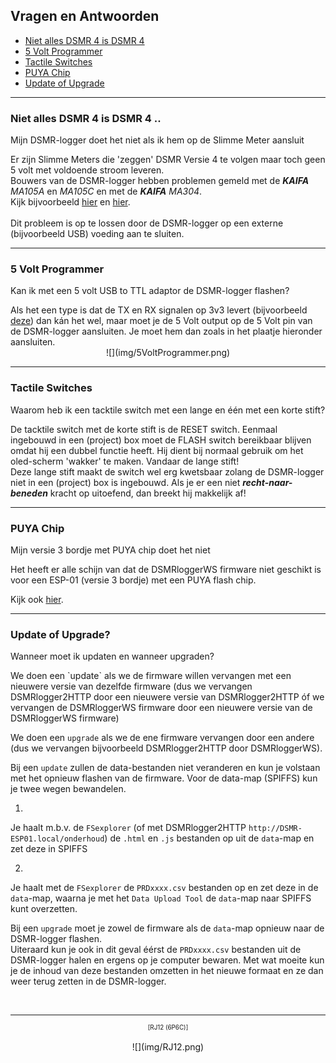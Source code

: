 ## Vragen en Antwoorden

* [Niet alles DSMR 4 is DSMR 4](#niet-alles-dsmr-4-is-dsmr-4)
* [5 Volt Programmer](#5-volt-programmer)
* [Tactile Switches](#tactile-switches)
* [PUYA Chip](#puya-chip)
* [Update of Upgrade](#update-of-upgrade)

<hr>

### Niet alles DSMR 4 is DSMR 4 ..
<div class="admonition note">
<p class="admonition-title">Mijn DSMR-logger doet het niet als ik hem op de Slimme Meter aansluit</p>
Er zijn Slimme Meters die 'zeggen' DSMR Versie 4
te volgen maar toch geen 5 volt met voldoende stroom leveren.
<br>Bouwers van de DSMR-logger hebben problemen gemeld met de <i><b>KAIFA</b> MA105A</i> en 
<i>MA105C</i> en met de <i><b>KAIFA</b> MA304</i>.
<br>Kijk bijvoorbeeld
<a href="https://willem.aandewiel.nl/index.php/2018/08/28/slimme-meter-uitlezer/#comment-368" target="_blank">
hier</a> en
<a href="https://willem.aandewiel.nl/index.php/2018/08/28/slimme-meter-uitlezer/#comment-334" target="_blank">
hier</a>.
<br>
<br>Dit probleem is op te lossen door de DSMR-logger op een externe (bijvoorbeeld USB) voeding
aan te sluiten.

</div>
<hr>

### 5 Volt Programmer
<div class="admonition note">
<p class="admonition-title">Kan ik met een 5 volt USB to TTL adaptor de DSMR-logger flashen?</p>
Als het een type is dat de TX en RX signalen op 3v3 levert (bijvoorbeeld 
<a href="https://opencircuit.nl/Product/12809/USB-to-TTL-Serial-Cable-Debug-Console-Cable-for-Raspberry-Pi" target="_blank">
deze</a>)
dan kán het wel, maar moet je de 5 Volt output op de 5 Volt pin van de DSMR-logger aansluiten.
Je moet hem dan zoals in het plaatje hieronder aansluiten.

</div>

<center> ![](img/5VoltProgrammer.png) </center>

<hr>

### Tactile Switches
<div class="admonition note">
<p class="admonition-title">Waarom heb ik een tacktile switch met een lange en één met een korte stift?</p>
De tacktile switch met de korte stift is de RESET switch. 
Eenmaal ingebouwd in een (project) box moet de FLASH switch bereikbaar blijven omdat hij
een dubbel functie heeft. 
Hij dient bij normaal gebruik om het oled-scherm 'wakker' te maken.
Vandaar de lange stift!
<br />
Deze lange stift maakt de switch wel erg kwetsbaar zolang de DSMR-logger niet in een (project) box
is ingebouwd. Als je er een niet <i><b>recht-naar-beneden</b></i> kracht op uitoefend, dan 
breekt hij makkelijk af!

</div>

<hr>

### PUYA Chip
<div class="admonition note">
<p class="admonition-title">Mijn versie 3 bordje met PUYA chip doet het niet</p>
Het heeft er alle schijn van dat de DSMRloggerWS firmware niet geschikt is voor
een ESP-01 (versie 3 bordje) met een PUYA flash chip.
<p>
Kijk ook <a href="../PUYA_patch/">hier</a>.
</div>

<hr>

### Update of Upgrade?
<div class="admonition note">
<p class="admonition-title">Wanneer moet ik updaten en wanneer upgraden?</p>
We doen een `update` als we de firmware willen vervangen met 
een nieuwere versie van dezelfde firmware (dus we vervangen DSMRlogger2HTTP door 
een nieuwere versie van DSMRlogger2HTTP óf we vervangen de DSMRloggerWS 
firmware door een nieuwere versie van de DSMRloggerWS firmware)

We doen een `upgrade` als we de ene firmware vervangen door een andere (dus
we vervangen bijvoorbeeld DSMRlogger2HTTP door DSMRloggerWS).

Bij een `update` zullen de data-bestanden niet veranderen en kun je volstaan met
het opnieuw flashen van de firmware. Voor de data-map (SPIFFS) kun je twee
wegen bewandelen.

1)
Je haalt m.b.v. de `FSexplorer` (of met DSMRlogger2HTTP `http://DSMR-ESP01.local/onderhoud`)
de `.html` en `.js` bestanden op uit de `data`-map en zet deze in SPIFFS

2)
Je haalt met de `FSexplorer` de `PRDxxxx.csv` bestanden op en zet deze in de `data`-map, 
waarna je met het `Data Upload Tool` de `data`-map naar SPIFFS kunt overzetten.

Bij een `upgrade` moet je zowel de firmware als de `data`-map opnieuw naar de
DSMR-logger flashen.   
Uiteraard kun je ook in dit geval éérst de `PRDxxxx.csv` bestanden uit de 
DSMR-logger halen en ergens op je computer bewaren. Met wat moeite kun je
de inhoud van deze bestanden omzetten in het nieuwe formaat en ze dan weer
terug zetten in de DSMR-logger.

</div>

<br>
<hr>
<center style="font-size: 70%;">[RJ12 (6P6C)]</center><br>

<center> ![](img/RJ12.png) </center>
 
